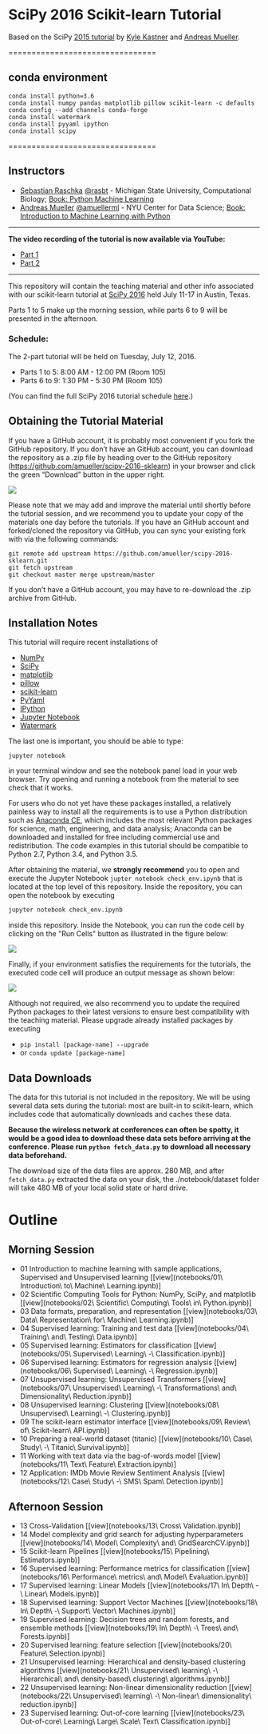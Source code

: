 SciPy 2016 Scikit-learn Tutorial
================================

Based on the SciPy [2015 tutorial](https://github.com/amueller/scipy_2015_sklearn_tutorial) by [Kyle Kastner](https://kastnerkyle.github.io/) and [Andreas Mueller](http://amueller.github.io).


================================
## conda environment
```conda create --name machine  
conda install python=3.6  
conda install numpy pandas matplotlib pillow scikit-learn -c defaults  
conda config --add channels conda-forge  
conda install watermark  
conda install pyyaml ipython
conda install scipy
```
================================


Instructors
-----------

- [Sebastian Raschka](http://sebastianraschka.com)  [@rasbt](https://twitter.com/rasbt) - Michigan State University, Computational Biology;  [Book: Python Machine Learning](https://www.amazon.com/Python-Machine-Learning-Sebastian-Raschka/dp/1783555130/ref=sr_1_1?ie=UTF8&qid=1468347805&sr=8-1&keywords=sebastian+raschka)
- [Andreas Mueller](http://amuller.github.io) [@amuellerml](https://twitter.com/t3kcit) - NYU Center for Data Science; [Book: Introduction to Machine Learning with Python](http://shop.oreilly.com/product/0636920030515.do)

---

**The video recording of the tutorial is now available via YouTube:**

- [Part 1](https://www.youtube.com/watch?list=PLYx7XA2nY5Gf37zYZMw6OqGFRPjB1jCy6&v=OB1reY6IX-o)
- [Part 2](https://www.youtube.com/watch?v=Cte8FYCpylk&list=PLYx7XA2nY5Gf37zYZMw6OqGFRPjB1jCy6&index=90)

---

This repository will contain the teaching material and other info associated with our scikit-learn tutorial
at [SciPy 2016](http://scipy2016.scipy.org/ehome/index.php?eventid=146062&tabid=332930&) held July 11-17 in Austin, Texas.

Parts 1 to 5 make up the morning session, while
parts 6 to 9 will be presented in the afternoon.

### Schedule:

The 2-part tutorial will be held on Tuesday, July 12, 2016.

- Parts 1 to 5: 8:00 AM - 12:00 PM (Room 105)
- Parts 6 to 9: 1:30 PM - 5:30 PM (Room 105)

(You can find the full SciPy 2016 tutorial schedule [here](http://scipy2016.scipy.org/ehome/146062/332960/).)



Obtaining the Tutorial Material
------------------


If you have a GitHub account, it is probably most convenient if you fork the GitHub repository. If you don’t have an GitHub account, you can download the repository as a .zip file by heading over to the GitHub repository (https://github.com/amueller/scipy-2016-sklearn) in your browser and click the green “Download” button in the upper right.

![](images/download-repo.png)

Please note that we may add and improve the material until shortly before the tutorial session, and we recommend you to update your copy of the materials one day before the tutorials. If you have an GitHub account and forked/cloned the repository via GitHub, you can sync your existing fork with via the following commands:

```
git remote add upstream https://github.com/amueller/scipy-2016-sklearn.git
git fetch upstream
git checkout master merge upstream/master
```

If you don’t have a GitHub account, you may have to re-download the .zip archive from GitHub.


Installation Notes
------------------

This tutorial will require recent installations of

- [NumPy](http://www.numpy.org)
- [SciPy](http://www.scipy.org)
- [matplotlib](http://matplotlib.org)
- [pillow](https://python-pillow.org)
- [scikit-learn](http://scikit-learn.org/stable/)
- [PyYaml](http://pyyaml.org/wiki/PyYAML)
- [IPython](http://ipython.readthedocs.org/en/stable/)
- [Jupyter Notebook](http://jupyter.org)
- [Watermark](https://pypi.python.org/pypi/watermark)

The last one is important, you should be able to type:

    jupyter notebook

in your terminal window and see the notebook panel load in your web browser.
Try opening and running a notebook from the material to see check that it works.

For users who do not yet have these  packages installed, a relatively
painless way to install all the requirements is to use a Python distribution
such as [Anaconda CE](http://store.continuum.io/ "Anaconda CE"), which includes
the most relevant Python packages for science, math, engineering, and
data analysis; Anaconda can be downloaded and installed for free
including commercial use and redistribution.
The code examples in this tutorial should be compatible to Python 2.7,
Python 3.4, and Python 3.5.

After obtaining the material, we **strongly recommend** you to open and execute the Jupyter Notebook
`jupter notebook check_env.ipynb` that is located at the top level of this repository. Inside the repository, you can open the notebook
by executing

```bash
jupyter notebook check_env.ipynb
```

inside this repository. Inside the Notebook, you can run the code cell by
clicking on the "Run Cells" button as illustrated in the figure below:

![](images/check_env-1.png)


Finally, if your environment satisfies the requirements for the tutorials, the executed code cell will produce an output message as shown below:

![](images/check_env-2.png)


Although not required, we also recommend you to update the required Python packages to their latest versions to ensure best compatibility with the teaching material. Please upgrade already installed packages by executing

- `pip install [package-name] --upgrade`  
- or `conda update [package-name]`



Data Downloads
--------------

The data for this tutorial is not included in the repository.  We will be
using several data sets during the tutorial: most are built-in to
scikit-learn, which
includes code that automatically downloads and caches these
data.

**Because the wireless network
at conferences can often be spotty, it would be a good idea to download these
data sets before arriving at the conference.
Please run ``python fetch_data.py`` to download all necessary data beforehand.**

The download size of the data files are approx. 280 MB, and after `fetch_data.py`
extracted the data on your disk, the ./notebook/dataset folder will take 480 MB
of your local solid state or hard drive.


Outline
=======

Morning Session
---------------

- 01 Introduction to machine learning with sample applications, Supervised and Unsupervised learning [[view](notebooks/01\ Introduction\ to\ Machine\ Learning.ipynb)]
- 02 Scientific Computing Tools for Python: NumPy, SciPy, and matplotlib [[view](notebooks/02\ Scientific\ Computing\ Tools\ in\ Python.ipynb)]
- 03 Data formats, preparation, and representation [[view](notebooks/03\ Data\ Representation\ for\ Machine\ Learning.ipynb)]
- 04 Supervised learning: Training and test data [[view](notebooks/04\ Training\ and\ Testing\ Data.ipynb)]
- 05 Supervised learning: Estimators for classification [[view](notebooks/05\ Supervised\ Learning\ -\ Classification.ipynb)]
- 06 Supervised learning: Estimators for regression analysis [[view](notebooks/06\ Supervised\ Learning\ -\ Regression.ipynb)]
- 07 Unsupervised learning: Unsupervised Transformers [[view](notebooks/07\ Unsupervised\ Learning\ -\ Transformations\ and\ Dimensionality\ Reduction.ipynb)]
- 08 Unsupervised learning: Clustering [[view](notebooks/08\ Unsupervised\ Learning\ -\ Clustering.ipynb)]
- 09 The scikit-learn estimator interface [[view](notebooks/09\ Review\ of\ Scikit-learn\ API.ipynb)]
- 10 Preparing a real-world dataset (titanic) [[view](notebooks/10\ Case\ Study\ -\ Titanic\ Survival.ipynb)]
- 11 Working with text data via the bag-of-words model [[view](notebooks/11\ Text\ Feature\ Extraction.ipynb)]
- 12 Application: IMDb Movie Review Sentiment Analysis [[view](notebooks/12\ Case\ Study\ -\ SMS\ Spam\ Detection.ipynb)]

Afternoon Session
-----------------

- 13 Cross-Validation [[view](notebooks/13\ Cross\ Validation.ipynb)]
- 14 Model complexity and grid search for adjusting hyperparameters [[view](notebooks/14\ Model\ Complexity\ and\ GridSearchCV.ipynb)]
- 15 Scikit-learn Pipelines [[view](notebooks/15\ Pipelining\ Estimators.ipynb)]
- 16 Supervised learning: Performance metrics for classification [[view](notebooks/16\ Performance\ metrics\ and\ Model\ Evaluation.ipynb)]
- 17 Supervised learning: Linear Models [[view](notebooks/17\ In\ Depth\ -\ Linear\ Models.ipynb)]
- 18 Supervised learning: Support Vector Machines [[view](notebooks/18\ In\ Depth\ -\ Support\ Vector\ Machines.ipynb)]
- 19 Supervised learning: Decision trees and random forests, and ensemble methods [[view](notebooks/19\ In\ Depth\ -\ Trees\ and\ Forests.ipynb)]
- 20 Supervised learning: feature selection [[view](notebooks/20\ Feature\ Selection.ipynb)]
- 21 Unsupervised learning: Hierarchical and density-based clustering algorithms [[view](notebooks/21\ Unsupervised\ learning\ -\ Hierarchical\ and\ density-based\ clustering\ algorithms.ipynb)]
- 22 Unsupervised learning: Non-linear dimensionality reduction [[view](notebooks/22\ Unsupervised\ learning\ -\ Non-linear\ dimensionality\ reduction.ipynb)]
- 23 Supervised learning: Out-of-core learning [[view](notebooks/23\ Out-of-core\ Learning\ Large\ Scale\ Text\ Classification.ipynb)]
